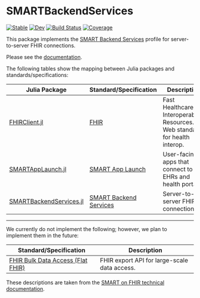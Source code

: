 # SMARTBackendServices

[![Stable](https://img.shields.io/badge/docs-stable-blue.svg)](https://JuliaHealth.github.io/SMARTBackendServices.jl/stable)
[![Dev](https://img.shields.io/badge/docs-dev-blue.svg)](https://JuliaHealth.github.io/SMARTBackendServices.jl/dev)
[![Build Status](https://github.com/JuliaHealth/SMARTBackendServices.jl/workflows/CI/badge.svg)](https://github.com/JuliaHealth/SMARTBackendServices.jl/actions)
[![Coverage](https://codecov.io/gh/JuliaHealth/SMARTBackendServices.jl/branch/master/graph/badge.svg)](https://codecov.io/gh/JuliaHealth/SMARTBackendServices.jl)

This package implements the
[SMART Backend Services](https://hl7.org/fhir/uv/bulkdata/authorization/)
profile for server-to-server FHIR connections.

Please see the
[documentation](https://juliahealth.org/SMARTBackendServices.jl/stable/).

The following tables show the mapping between Julia packages and
standards/specifications:

| Julia Package | Standard/Specification | Description |
| ------------- | ---------------------- | ----------- |
| [FHIRClient.jl](https://github.com/JuliaHealth/FHIRClient.jl) | [FHIR](https://hl7.org/fhir/) | Fast Healthcare Interoperability Resources. Web standard for health interop. |
| [SMARTAppLaunch.jl](https://github.com/JuliaHealth/SMARTAppLaunch.jl) | [SMART App Launch](https://hl7.org/fhir/smart-app-launch/) | User-facing apps that connect to EHRs and health portals. |
| [SMARTBackendServices.jl](https://github.com/JuliaHealth/SMARTBackendServices.jl) | [SMART Backend Services](https://hl7.org/fhir/uv/bulkdata/authorization/) | Server-to-server FHIR connections. |

---

We currently do not implement the following; however, we plan to implement them
in the future:

| Standard/Specification | Description |
| ---------------------- | ----------- |
| [FHIR Bulk Data Access (Flat FHIR)](https://hl7.org/fhir/uv/bulkdata/) | FHIR export API for large-scale data access. |

These descriptions are taken from the
[SMART on FHIR technical documentation](https://docs.smarthealthit.org/).
